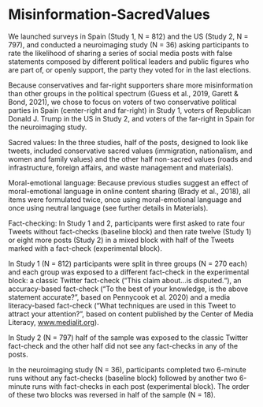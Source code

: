 # Misinformation-SacredValues

We launched surveys in Spain (Study 1, N = 812) and the US (Study 2, N = 797), and conducted a neuroimaging study (N = 36) asking participants to rate the likelihood of sharing a series of social media posts with false statements composed by different political leaders and public figures who are part of, or openly support, the party they voted for in the last elections. 

Because conservatives and far-right supporters share more misinformation than other groups in the political spectrum (Guess et al., 2019, Garett & Bond, 2021), we chose to focus on voters of two conservative political parties in Spain (center-right and far-right) in Study 1, voters of Republican Donald J. Trump in the US in Study 2, and voters of the far-right in Spain for the neuroimaging study.

Sacred values: In the three studies, half of the posts, designed to look like tweets, included conservative sacred values (immigration, nationalism, and women and family values) and the other half non-sacred values (roads and infrastructure, foreign affairs, and waste management and materials). 

Moral-emotional language: Because previous studies suggest an effect of moral-emotional language in online content sharing (Brady et al., 2018), all items were formulated twice, once using moral-emotional language and once using neutral language (see further details in Materials). 

Fact-checking: In Study 1 and 2, participants were first asked to rate four Tweets without fact-checks (baseline block) and then rate twelve (Study 1) or eight more posts (Study 2) in a mixed block with half of the Tweets marked with a fact-check (experimental block). 

In Study 1 (N = 812) participants were split in three groups (N = 270 each) and each group was exposed to a different fact-check in the experimental block: a classic Twitter fact-check (“This claim about…is disputed.“), an accuracy-based fact-check (“To the best of your knowledge, is the above statement accurate?”, based on Pennycook et al. 2020) and a media literacy-based fact-check (“What techniques are used in this Tweet to attract your attention?”, based on content published by the Center of Media Literacy, www.medialit.org). 

In Study 2 (N = 797) half of the sample was exposed to the classic Twitter fact-check and the other half did not see any fact-checks in any of the posts.

In the neuroimaging study (N = 36), participants completed two 6-minute runs without any fact-checks (baseline block) followed by another two 6-minute runs with fact-checks in each post (experimental block). The order of these two blocks was reversed in half of the sample (N = 18).
